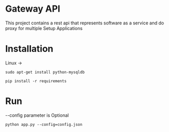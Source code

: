 # Gateway API

This project contains a rest api that represents software as a service and do proxy for multiple Setup Applications 

# Installation

Linux -> 
```
sudo apt-get install python-mysqldb
```

```
pip install -r requirements
```

# Run

--config parameter is Optional

```
python app.py --config=config.json
```
